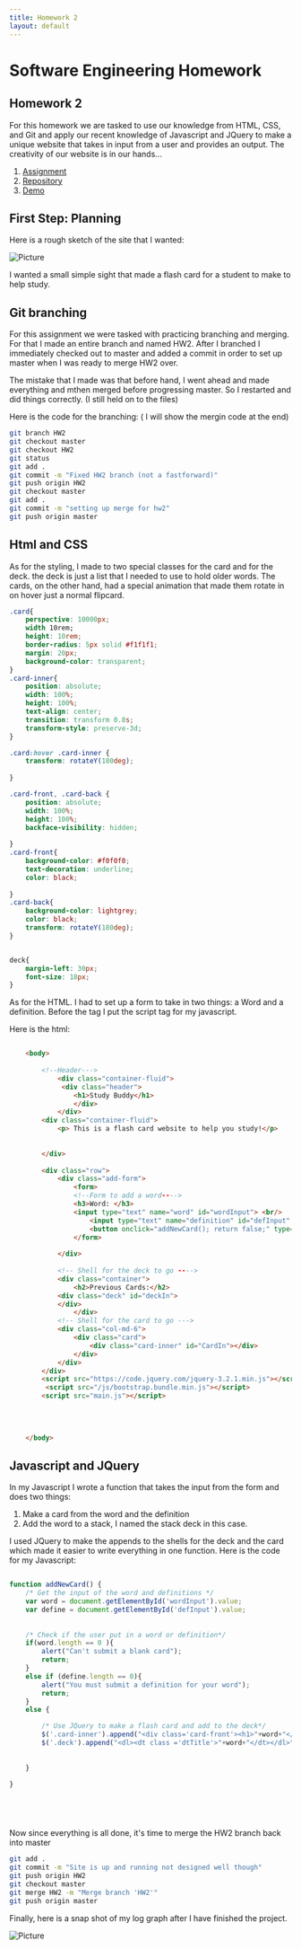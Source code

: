 ```yaml
---
title: Homework 2
layout: default
---
```


# Software Engineering Homework


## Homework 2

For this homework we are tasked to use our knowledge from HTML, CSS, and Git and apply our recent knowledge of Javascript and JQuery to make a unique website that takes in input from a user and provides an output. The creativity of our website is in our hands...

1. [Assignment](http://www.wou.edu/~morses/classes/cs46x/assignments/HW2.html)
2. [Repository](https://github.com/ABergman7/ABergman7.github.io/tree/master/HW2)
3. [Demo](/index.html)

## First Step: Planning
Here is a rough sketch of the site that I wanted:

![Picture](Idea_Pictures/IMG_0338.jpg)

I wanted a small simple sight that made a flash card for a student to make to help study.

## Git branching
For this assignment we were tasked with practicing branching and merging. For that I made an entire branch and named HW2. After I branched I immediately checked out to master and added a commit in order to set up master when I was ready to merge HW2 over.

The mistake that I made was that before hand, I went ahead and made everything and mthen merged before progressing master. So I restarted and did things correctly. (I still held on to the files)

Here is the code for the branching: ( I will show the mergin code at the end)

```bash
git branch HW2
git checkout master
git checkout HW2
git status 
git add . 
git commit -m "Fixed HW2 branch (not a fastforward)"
git push origin HW2
git checkout master
git add .
git commit -m "setting up merge for hw2"
git push origin master


```


## Html and CSS

As for the styling, I made to two special classes for the card and for the deck.
the deck is just a list that I needed to use to hold older words. The cards, on the other hand, had a special animation that made them rotate in on hover just a normal flipcard.
```css
.card{
    perspective: 10000px;
    width 10rem;
    height: 10rem;
    border-radius: 5px solid #f1f1f1;
    margin: 20px;
    background-color: transparent;
}
.card-inner{
    position: absolute;
    width: 100%;
    height: 100%;
    text-align: center;
    transition: transform 0.8s;
    transform-style: preserve-3d;
}

.card:hover .card-inner {
    transform: rotateY(180deg);
    
}

.card-front, .card-back {
    position: absolute;
    width: 100%;
    height: 100%;
    backface-visibility: hidden;
    
}
.card-front{
    background-color: #f0f0f0;
    text-decoration: underline;
    color: black;
        
}
.card-back{
    background-color: lightgrey;
    color: black;
    transform: rotateY(180deg);
}


deck{
    margin-left: 30px;
    font-size: 18px;
}

```

As for the HTML. I had to set up a form to take in two things: a Word and a definition. Before the </body> tag I put the script tag for my javascript.

Here is the html:
```html

    <body>
        
        <!--Header--->
            <div class="container-fluid">
             <div class="header">
                <h1>Study Buddy</h1>
                </div>
            </div>
        <div class="container-fluid">
            <p> This is a flash card website to help you study!</p>
        
        
        </div>
        
        <div class="row">
            <div class="add-form">
                <form>
                <!--Form to add a word---->
                <h3>Word: </h3>
                <input type="text" name="word" id="wordInput"> <br/>                 <h3> Definition: </h3>
                    <input type="text" name="definition" id="defInput" style="width: 500px; height: 200px"><br/>
                    <button onclick="addNewCard(); return false;" type="submit" class="btn btn-primary">Submit</button>
                </form>
                
            </div> 
           
            <!-- Shell for the deck to go ---->
            <div class="container">
                <h2>Previous Cards:</h2>
            <div class="deck" id="deckIn">   
            </div>
                </div>
            <!-- Shell for the card to go --->
            <div class="col-md-6">
                <div class="card">
                    <div class="card-inner" id="CardIn"></div>
                </div>
            </div>
        </div>
        <script src="https://code.jquery.com/jquery-3.2.1.min.js"></script>
         <script src="/js/bootstrap.bundle.min.js"></script>
        <script src="main.js"></script>
       
       
    
        
    </body>

```
## Javascript and JQuery

In my Javascript I wrote a function that takes the input from the form and does two things:

1. Make a card from the word and the definition
2. Add the word to a stack, I named the stack deck in this case.


I used JQuery to make the appends to the shells for the deck and the card which made it easier to write everything in one function. Here is the code for my Javascript:

```js

function addNewCard() {
    /* Get the input of the word and definitions */
    var word = document.getElementById('wordInput').value;
    var define = document.getElementById('defInput').value;
    
    
    /* Check if the user put in a word or definition*/    
    if(word.length == 0 ){
        alert("Can't submit a blank card");
        return;
    }
    else if (define.length == 0){
        alert("You must submit a definition for your word");
        return;
    }
    else {

        /* Use JQuery to make a flash card and add to the deck*/
        $('.card-inner').append("<div class='card-front'><h1>"+word+"</h1></div><div class='card-back'><h2>"+define+"</h2></div></div>");
        $('.deck').append("<dl><dt class ='dtTitle'>"+word+"</dt></dl>");
        
        
    }
    
}






```

Now since everything is all done, it's time to merge the HW2 branch back into master

```bash
git add .
git commit -m "Site is up and running not designed well though"
git push origin HW2
git checkout master
git merge HW2 -m "Merge branch 'HW2'" 
git push origin master
```

Finally, here is a snap shot of my log graph after I have finished the project.

![Picture](Idea_Pictures/Capture.PNG)

